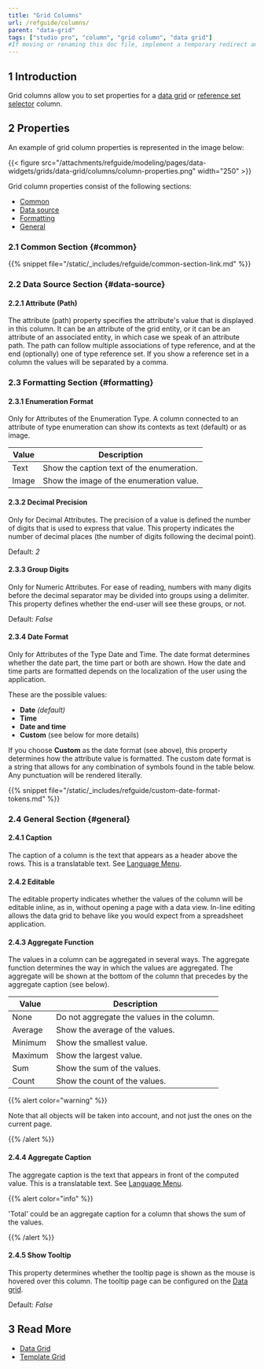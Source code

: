 ```yaml
---
title: "Grid Columns"
url: /refguide/columns/
parent: "data-grid"
tags: ["studio pro", "column", "grid column", "data grid"]
#If moving or renaming this doc file, implement a temporary redirect and let the respective team know they should update the URL in the product. See Mapping to Products for more details.
---
```

## 1 Introduction

Grid columns allow you to set properties for a [data grid](/refguide/data-grid/) or [reference set selector](/refguide/reference-set-selector/) column. 

## 2 Properties

 An example of grid column properties is represented in the image below: 

{{< figure src="/attachments/refguide/modeling/pages/data-widgets/grids/data-grid/columns/column-properties.png"   width="250"  >}}

Grid column properties consist of the following sections:

* [Common](#common) 
* [Data source](#data-source)
* [Formatting](#formatting) 
* [General](#general)

### 2.1 Common Section {#common}

{{% snippet file="/static/_includes/refguide/common-section-link.md" %}}

### 2.2 Data Source Section {#data-source}

#### 2.2.1 Attribute (Path)

The attribute (path) property specifies the attribute's value that is displayed in this column. It can be an attribute of the grid entity, or it can be an attribute of an associated entity, in which case we speak of an attribute path. The path can follow multiple associations of type reference, and at the end (optionally) one of type reference set. If you show a reference set in a column the values will be separated by a comma.

### 2.3 Formatting Section {#formatting}

#### 2.3.1 Enumeration Format 

Only for Attributes of the Enumeration Type. A column connected to an attribute of type enumeration can show its contexts as text (default) or as image.

| Value | Description |
| --- | --- |
| Text | Show the caption text of the enumeration. |
| Image | Show the image of the enumeration value. |

#### 2.3.2 Decimal Precision 

Only for Decimal Attributes.  The precision of a value is defined the number of digits that is used to express that value. This property indicates the number of decimal places (the number of digits following the decimal point).

Default: *2*

#### 2.3.3 Group Digits

Only for Numeric Attributes. For ease of reading, numbers with many digits before the decimal separator may be divided into groups using a delimiter. This property defines whether the end-user will see these groups, or not.

Default: *False*

#### 2.3.4 Date Format

Only for Attributes of the Type Date and Time. The date format determines whether the date part, the time part or both are shown. How the date and time parts are formatted depends on the localization of the user using the application.

These are the possible values:

* **Date** *(default)*
* **Time**
* **Date and time**
* **Custom** (see below for more details)

If you choose **Custom** as the date format (see above), this property determines how the attribute value is formatted. The custom date format is a string that allows for any combination of symbols found in the table below. Any punctuation will be rendered literally.

{{% snippet file="/static/_includes/refguide/custom-date-format-tokens.md" %}}

### 2.4 General Section {#general}

#### 2.4.1 Caption

The caption of a column is the text that appears as a header above the rows. This is a translatable text. See [Language Menu](/refguide/translatable-texts/).

#### 2.4.2 Editable

The editable property indicates whether the values of the column will be editable inline, as in, without opening a page with a data view. In-line editing allows the data grid to behave like you would expect from a spreadsheet application.

#### 2.4.3 Aggregate Function

The values in a column can be aggregated in several ways. The aggregate function determines the way in which the values are aggregated. The aggregate will be shown at the bottom of the column that precedes by the aggregate caption (see below).

| Value | Description |
| --- | --- |
| None | Do not aggregate the values in the column. |
| Average | Show the average of the values. |
| Minimum | Show the smallest value. |
| Maximum | Show the largest value. |
| Sum | Show the sum of the values. |
| Count | Show the count of the values. |

{{% alert color="warning" %}}

Note that all objects will be taken into account, and not just the ones on the current page.

{{% /alert %}}

#### 2.4.4 Aggregate Caption

The aggregate caption is the text that appears in front of the computed value. This is a translatable text. See [Language Menu](/refguide/translatable-texts/).

{{% alert color="info" %}}

'Total' could be an aggregate caption for a column that shows the sum of the values.

{{% /alert %}}

#### 2.4.5 Show Tooltip

This property determines whether the tooltip page is shown as the mouse is hovered over this column. The tooltip page can be configured on the [Data grid](/refguide/data-grid/).

Default: *False*

## 3 Read More

* [Data Grid](/refguide/data-grid/)
* [Template Grid](/refguide/template-grid/)